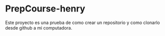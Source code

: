 # PrepCourse-henry
Este proyecto es una prueba de como crear un repositorio y como clonarlo desde github a mi computadora.